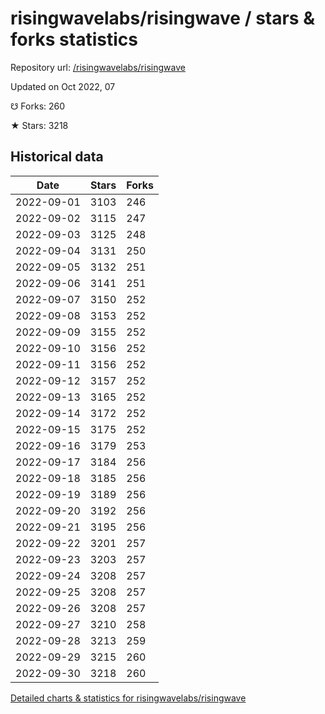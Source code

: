# risingwavelabs/risingwave / stars & forks statistics

Repository url: [/risingwavelabs/risingwave](https://github.com/risingwavelabs/risingwave)

Updated on Oct 2022, 07

☋ Forks: 260

★ Stars: 3218

## Historical data
| Date | Stars | Forks |
|------|-------|-------|
| 2022-09-01 | 3103 | 246 | 
| 2022-09-02 | 3115 | 247 | 
| 2022-09-03 | 3125 | 248 | 
| 2022-09-04 | 3131 | 250 | 
| 2022-09-05 | 3132 | 251 | 
| 2022-09-06 | 3141 | 251 | 
| 2022-09-07 | 3150 | 252 | 
| 2022-09-08 | 3153 | 252 | 
| 2022-09-09 | 3155 | 252 | 
| 2022-09-10 | 3156 | 252 | 
| 2022-09-11 | 3156 | 252 | 
| 2022-09-12 | 3157 | 252 | 
| 2022-09-13 | 3165 | 252 | 
| 2022-09-14 | 3172 | 252 | 
| 2022-09-15 | 3175 | 252 | 
| 2022-09-16 | 3179 | 253 | 
| 2022-09-17 | 3184 | 256 | 
| 2022-09-18 | 3185 | 256 | 
| 2022-09-19 | 3189 | 256 | 
| 2022-09-20 | 3192 | 256 | 
| 2022-09-21 | 3195 | 256 | 
| 2022-09-22 | 3201 | 257 | 
| 2022-09-23 | 3203 | 257 | 
| 2022-09-24 | 3208 | 257 | 
| 2022-09-25 | 3208 | 257 | 
| 2022-09-26 | 3208 | 257 | 
| 2022-09-27 | 3210 | 258 | 
| 2022-09-28 | 3213 | 259 | 
| 2022-09-29 | 3215 | 260 | 
| 2022-09-30 | 3218 | 260 | 


[Detailed charts & statistics for risingwavelabs/risingwave](https://reviewgithub.com/rep/risingwavelabs/risingwave)
